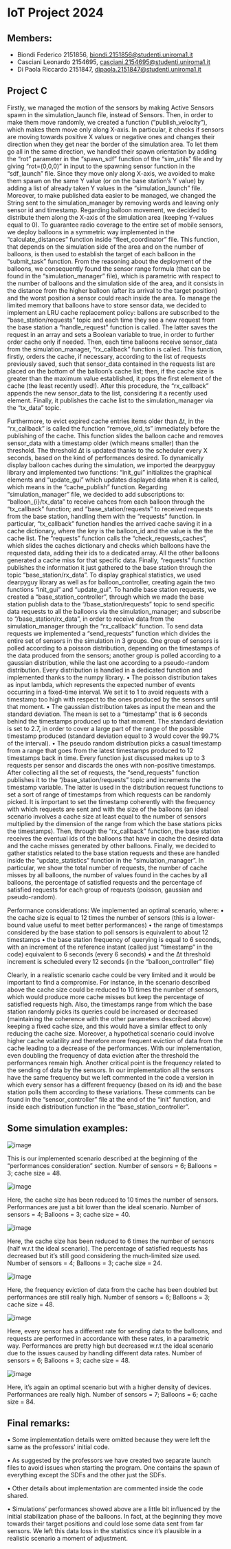# IoT Project 2024
## Members:
- Biondi Federico 2151856, biondi.2151856@studenti.uniroma1.it
- Casciani Leonardo 2154695, casciani.2154695@studenti.uniroma1.it
- Di Paola Riccardo 2151847, dipaola.2151847@studenti.uniroma1.it
## Project C

Firstly, we managed the motion of the sensors by making Active Sensors spawn in the simulation_launch file, instead of Sensors. Then, in order to make them move randomly, we created a function (“publish_velocity”), which makes them move only along X-axis. In particular, it checks if sensors are moving towards positive X values or negative ones and changes their direction when they get near the border of the simulation area.
To let them go all in the same direction, we handled their spawn orientation by adding the “rot” parameter in the “spawn_sdf” function of the “sim_utils” file and by giving “rot=(0,0,0)” in input to the spawning sensor function in the “sdf_launch” file.
Since they move only along X-axis, we avoided to make them spawn on the same Y value (or on the base station’s Y value) by adding a list of already taken Y values in the “simulation_launch” file.
Moreover, to make published data easier to be managed, we changed the String sent to the simulation_manager by removing words and leaving only sensor id and timestamp.
Regarding balloon movement, we decided to distribute them along the X-axis of the simulation area (keeping Y-values equal to 0). To guarantee radio coverage to the entire set of mobile sensors, we deploy balloons in a symmetric way implemented in the “calculate_distances” function inside “fleet_coordinator” file. This function, that depends on the simulation side of the area and on the number of balloons, is then used to establish the target of each balloon in the “submit_task” function.
From the reasoning about the deployment of the balloons, we consequently found the sensor range formula (that can be found in the “simulation_manager” file), which is parametric with respect to the number of balloons and the simulation side of the area, and it consists in the distance from the higher balloon (after its arrival to the target position) and the worst position a sensor could reach inside the area.
To manage the limited memory that balloons have to store sensor data, we decided to implement an LRU cache replacement policy: ballons are subscribed to the “base_station/requests” topic and each time they see a new request from the base station a “handle_request” function is called. The latter saves the request in an array and sets a Boolean variable to true, in order to further order cache only if needed. Then, each time balloons receive sensor_data from the simulation_manager, “rx_callback” function is called. This function, firstly, orders the cache, if necessary, according to the list of requests previously saved, such that sensor_data contained in the requests list are placed on the bottom of the balloon’s cache list; then, if the cache size is greater than the maximum value established, it pops the first element of the cache (the least recently used!). After this procedure, the “rx_callback” appends the new sensor_data to the list, considering it a recently used element. Finally, it publishes the cache list to the simulation_manager via the “tx_data” topic.

Furthermore, to evict expired cache entries items older than ∆t, in the “rx_callback” is called the function “remove_old_ts” immediately before the publishing of the cache. This function slides the balloon cache and removes sensor_data with a timestamp older (which means smaller) than the threshold. The threshold ∆t is updated thanks to the scheduler every X seconds, based on the kind of performances desired.
To dynamically display balloon caches during the simulation, we imported the dearpyguy library and implemented two functions: “init_gui” initializes the graphical elements and “update_gui” which updates displayed data when it is called, which means in the “cache_publish” function.
Regarding “simulation_manager” file, we decided to add subscriptions to: “balloon_{i}/tx_data” to receive cahces from each balloon through the “tx_callback” function; and “base_station/requests” to received requests from the base station, handling them with the “requests” function.
In particular, “tx_callback” function handles the arrived cache saving it in a cache dictionary, where the key is the balloon_id and the value is the the cache list.
The ”requests” function calls the “check_requests_caches”, which slides the caches dictionary and checks which balloons have the requested data, adding their ids to a dedicated array. All the other balloons generated a cache miss for that specific data. Finally, “requests” function publishes the information it just gathered to the base station through the topic “base_station/rx_data”.
To display graphical statistics, we used dearpyguy library as well as for balloon_controller, creating again the two functions “init_gui” and “update_gui”.
To handle base station requests, we created a “base_station_controller”, through which we made the base station publish data to the “/base_station/requests” topic to send specific data requests to all the balloons via the simulation_manager; and subscribe to “/base_station/rx_data”, in order to receive data from the simulation_manager through the “rx_callback” function.
To send data requests we implemented a “send_requests” function which divides the entire set of sensors in the simulation in 3 groups. One group of sensors is polled according to a poisson distribution, depending on the timestamps of the data produced from the sensors; another group is polled according to a gaussian distribution, while the last one according to a pseudo-random distribution. Every distribution is handled in a dedicated function and implemented thanks to the numpy library. 
•	The poisson distribution takes as input lambda, which represents the expected number of events occurring in a fixed-time interval. We set it to 1 to avoid requests with a timestamp too high with respect to the ones produced by the sensors until that moment.
•	The gaussian distribution takes as input the mean and the standard deviation. The mean is set to a “timestamp” that is 6 seconds behind the timestamps produced up to that moment. The standard deviation is set to 2.7, in order to cover a large part of the range of the possible timestamp produced (standard deviation equal to 3 would cover the 99.7% of the interval).
•	The pseudo random distribution picks a casual timestamp from a range that goes from the latest timestamps produced to 12 timestamps back in time.
Every function just discussed makes up to 3 requests per sensor and discards the ones with non-positive timestamps.
After collecting all the set of requests, the “send_requests” function publishes it to the “/base_station/requests” topic and increments the timestamp variable. The latter is used in the distribution request functions to set a sort of range of timestamps from which requests can be randomly picked. It is important to set the timestamp coherently with the frequency with which requests are sent and with the size of the balloons (an ideal scenario involves a cache size at least equal to the number of sensors multiplied by the dimension of the range from which the base stations picks the timestamps).
Then, through the “rx_callback” function, the base station receives the eventual ids of the balloons that have in cache the desired data and the cache misses generated by other balloons.
Finally, we decided to gather statistics related to the base station requests and these are handled inside the “update_statistics” function in the “simulation_manager”. In particular, we show the total number of requests, the number of cache misses by all balloons, the number of values found in the caches by all balloons, the percentage of satisfied requests and the percentage of satisfied requests for each group of requests (poisson, gaussian and pseudo-random).

Performance considerations:
We implemented an optimal scenario, where:
•	the cache size is equal to 12 times the number of sensors (this is a lower-bound value useful to meet better performances)
•	the range of timestamps considered by the base station to poll sensors is equivalent to about 12 timestamps
•	the base station frequency of querying is equal to 6 seconds, with an increment of the reference instant (called just “timestamp” in the code) equivalent to 6 seconds (every 6 seconds)
•	and the ∆t threshold increment is scheduled every 12 seconds (in the “balloon_controller” file)

Clearly, in a realistic scenario cache could be very limited and it would be important to find a compromise. For instance, in the scenario described above the cache size could be reduced to 10 times the number of sensors, which would produce more cache misses but keep the percentage of satisfied requests high.
Also, the timestamps range from which the base station randomly picks its queries could be increased or decreased (maintaining the coherence with the other parameters described above) keeping a fixed cache size, and this would have a similar effect to only reducing the cache size.
Moreover, a hypothetical scenario could involve higher cache volatility and therefore more frequent eviction of data from the cache leading to a decrease of the performances. With our implementation, even doubling the frequency of data eviction after the threshold the performances remain high.
Another critical point is the frequency related to the sending of data by the sensors. In our implementation all the sensors have the same frequency but we left commented in the code a version in which every sensor has a different frequency (based on its id) and the base station polls them according to these variations. These comments can be found in the “sensor_controller” file at the end of the “init” function, and inside each distribution function in the “base_station_controller”.






## Some simulation examples:

![image](https://github.com/FedBio01/IoT-project/assets/118269653/9200372b-8691-4fa1-9adb-0c6518b9c4a1)

This is our implemented scenario described at the beginning of the “performances consideration” section. Number of sensors = 6; Balloons = 3; cache size = 48.

![image](https://github.com/FedBio01/IoT-project/assets/118269653/ca2a0645-19bc-47d3-a57d-d40b0d9e3c06)

Here, the cache size has been reduced to 10 times the number of sensors. Performances are just a bit lower than the ideal scenario. Number of sensors = 4; Balloons = 3; cache size = 40.

![image](https://github.com/FedBio01/IoT-project/assets/118269653/4c41a625-230b-420b-b106-2b4f38b28c20)

Here, the cache size has been reduced to 6 times the number of sensors (half w.r.t the ideal scenario). The percentage of satisfied requests has decreased but it’s still good considering the much-limited size used. Number of sensors = 4; Balloons = 3; cache size = 24.

![image](https://github.com/FedBio01/IoT-project/assets/118269653/1e226c96-23bf-4349-b3e1-ab1f78a4a585)

Here, the frequency eviction of data from the cache has been doubled but performances are still really high. Number of sensors = 6; Balloons = 3; cache size = 48.

![image](https://github.com/FedBio01/IoT-project/assets/118269653/00a83c80-6f1f-4df5-a436-7f2551ac1b0b)

Here, every sensor has a different rate for sending data to the balloons, and requests are performed in accordance with these rates, in a parametric way. Performances are pretty high but decreased w.r.t the ideal scenario due to the issues caused by handling different data rates.
Number of sensors = 6; Balloons = 3; cache size = 48.

![image](https://github.com/FedBio01/IoT-project/assets/118269653/07da5b22-f392-4aa3-8fbe-cc0268fb2487)

Here, it’s again an optimal scenario but with a higher density of devices. Performances are really high. Number of sensors = 7; Balloons = 6; cache size = 84.





## Final remarks:
•	Some implementation details were omitted because they were left the same as the professors' initial code.

•	As suggested by the professors we have created two separate launch files to avoid issues when starting the program. One contains the spawn of everything except the SDFs and the other just the SDFs.

•	Other details about implementation are commented inside the code shared.

•	Simulations’ performances showed above are a little bit influenced by the initial stabilization phase of the balloons. In fact, at the beginning they move towards their target positions and could lose some data sent from far sensors. We left this data loss in the statistics since it’s plausible in a realistic scenario a moment of adjustment.

